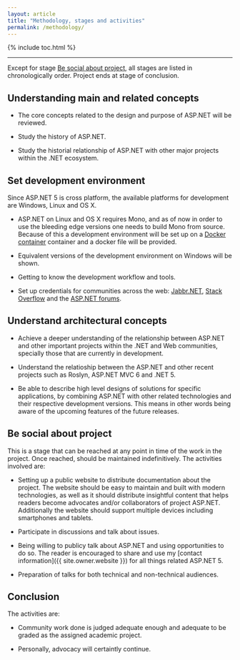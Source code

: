 ```yaml
---
layout: article
title: "Methodology, stages and activities"
permalink: /methodology/
---
```


{% include toc.html %}

- - -

Except for stage [Be social about project](#be-social-about-project), all
stages are listed in chronologically order. Project ends at stage of
conclusion.

## Understanding main and related concepts

* The core concepts related to the design and purpose of ASP.NET will be
  reviewed.

* Study the history of ASP.NET.

* Study the historial relationship of ASP.NET with other major projects within
  the .NET ecosystem.

## Set development environment

Since ASP.NET 5 is cross platform, the available platforms for development are
Windows, Linux and OS X.

* ASP.NET on Linux and OS X requires Mono, and as of now in order to use the
  bleeding edge versions one needs to build Mono from source.  Because of this
  a development environment will be set up on a [Docker
  container](https://www.docker.com/) container and a docker file will be
  provided.

* Equivalent versions of the development environment on Windows will be shown.

* Getting to know the development workflow and tools.

* Set up credentials for communities across the web:
  [Jabbr.NET](https://jabbr.net/), [Stack Overflow](https://stackoverflow.com/)
  and the [ASP.NET forums](http://forums.asp.net/).

## Understand architectural concepts

* Achieve a deeper understanding of the relationship between ASP.NET and other
  important projects within the .NET and Web communities, specially those that
  are currently in development.

* Understand the relatioship between the ASP.NET and other recent projects such
  as Roslyn, ASP.NET MVC 6 and .NET 5.

* Be able to describe high level designs of solutions for specific
  applications, by combining ASP.NET with other related technologies and their
  respective development versions. This means in other words being aware of the
  upcoming features of the future releases.

## Be social about project

This is a stage that can be reached at any point in time of the work in the
project. Once reached, should be maintained indefinitively.  The activities
involved are:

* Setting up a public website to distribute documentation about the project.
  The website should be easy to maintain and built with modern technologies, as
  well as it should distribute insightful content that helps readers become
  advocates and/or collaborators of project ASP.NET. Additionally the website
  should support multiple devices including smartphones and tablets.

* Participate in discussions and talk about issues.

* Being willing to publicy talk about ASP.NET and using opportunities to do so.
  The reader is encouraged to share and use my
  [contact information]({{ site.owner.website }}) for all things related
  ASP.NET 5.

* Preparation of talks for both technical and non-technical audiences.

## Conclusion

The activities are:

* Community work done is judged adequate enough and adequate to be graded as
  the assigned academic project.

* Personally, advocacy will certaintly continue.
